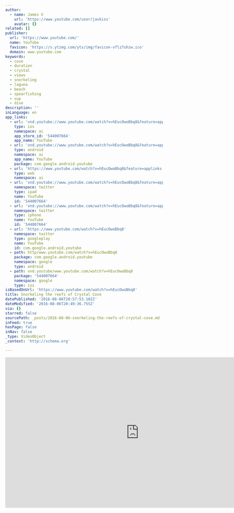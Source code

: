 ```yaml
---
author:
  - name: James V
    url: 'https://www.youtube.com/user/javkiss'
    avatar: {}
related: []
publisher:
  url: 'https://www.youtube.com/'
  name: YouTube
  favicon: 'https://s.ytimg.com/yts/img/favicon-vflz7uhzw.ico'
  domain: www.youtube.com
keywords:
  - cove
  - duration
  - crystal
  - views
  - snorkeling
  - laguna
  - beach
  - spearfishing
  - sup
  - dive
description: ''
inLanguage: en
app_links:
  - url: 'vnd.youtube://www.youtube.com/watch?v=hEucOwoBbq8&feature=applinks'
    type: ios
    namespace: ai
    app_store_id: '544007664'
    app_name: YouTube
  - url: 'vnd.youtube://www.youtube.com/watch?v=hEucOwoBbq8&feature=applinks'
    type: android
    namespace: ai
    app_name: YouTube
    package: com.google.android.youtube
  - url: 'https://www.youtube.com/watch?v=hEucOwoBbq8&feature=applinks'
    type: web
    namespace: ai
  - url: 'vnd.youtube://www.youtube.com/watch?v=hEucOwoBbq8&feature=applinks'
    namespace: twitter
    type: ipad
    name: YouTube
    id: '544007664'
  - url: 'vnd.youtube://www.youtube.com/watch?v=hEucOwoBbq8&feature=applinks'
    namespace: twitter
    type: iphone
    name: YouTube
    id: '544007664'
  - url: 'https://www.youtube.com/watch?v=hEucOwoBbq8'
    namespace: twitter
    type: googleplay
    name: YouTube
    id: com.google.android.youtube
  - path: http/www.youtube.com/watch?v=hEucOwoBbq8
    package: com.google.android.youtube
    namespace: google
    type: android
  - path: vnd.youtube/www.youtube.com/watch?v=hEucOwoBbq8
    package: '544007664'
    namespace: google
    type: ios
isBasedOnUrl: 'https://www.youtube.com/watch?v=hEucOwoBbq8'
title: Snorkeling the reefs of Crystal Cove
datePublished: '2016-08-06T20:57:53.102Z'
dateModified: '2016-08-06T20:49:36.755Z'
via: {}
starred: false
sourcePath: _posts/2016-08-06-snorkeling-the-reefs-of-crystal-cove.md
inFeed: true
hasPage: false
inNav: false
_type: VideoObject
_context: 'http://schema.org'

---
```

<iframe src="https://cdn.embedly.com/widgets/media.html?src=https%3A%2F%2Fwww.youtube.com%2Fembed%2FhEucOwoBbq8%3Ffeature%3Doembed&amp;url=http%3A%2F%2Fwww.youtube.com%2Fwatch%3Fv%3DhEucOwoBbq8&amp;image=https%3A%2F%2Fi.ytimg.com%2Fvi%2FhEucOwoBbq8%2Fhqdefault.jpg&amp;key=b7d04c9b404c499eba89ee7072e1c4f7&amp;type=text%2Fhtml&amp;schema=youtube" width="854" height="480" scrolling="no" frameborder="0" allowfullscreen="" style=""></iframe>